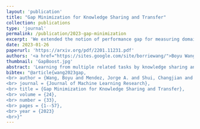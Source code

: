 ```yaml
---
layout: 'publication'
title: "Gap Minimization for Knowledge Sharing and Transfer"
collection: publications
type: 'journal'
permalink: /publication/2023-gap-minimization
excerpt: 'We extended the notion of performance gap for measuring domain discrepancy (NeurIPS-19) to a variety of transfer and multi-task learning settings, and introduced two new algorithms based on this notion for improving transfer and multi-task learning performance.'
date: 2023-01-26
paperurl: 'https://arxiv.org/pdf/2201.11231.pdf'
authors: '<a href="https://sites.google.com/site/borriewang/">Boyu Wang</a>, <strong>Jorge A. Mendez</strong>, <a href="https://cjshui.github.io">Changjian Shui</a>, <a href="https://fzhou.cc">Fan Zhou</a>, <a href="https://sites.google.com/view/di-wu/home?authuser=1"> Di Wu</a>, Xu, Gezheng, <a href="https://chgagne.github.io/english/">Christian Gagne</a>, <a href="https://seas.upenn.edu/~eeaton/">Eric Eaton</a>'
thumbnail: 'GapBoost.jpg'
abstract: 'Learning from multiple related tasks by knowledge sharing and transfer has become increasingly relevant over the last two decades. In order to successfully transfer information from one task to another, it is critical to understand the similarities and differences between the domains. In this paper, we introduce the notion of <i>performance gap</i>, an intuitive and novel measure of the distance between learning tasks. Unlike existing measures which are used as tools to bound the difference of expected risks between tasks (e.g., H-divergence or discrepancy distance), we theoretically show that the performance gap can be viewed as a data- and algorithm-dependent regularizer, which controls the model complexity and leads to finer guarantees. More importantly, it also provides new insights and motivates a novel principle for designing strategies for knowledge sharing and transfer: gap minimization. We instantiate this principle with two algorithms: 1. gapBoost, a novel and principled boosting algorithm that explicitly minimizes the performance gap between source and target domains for transfer learning; and 2. gapMTNN, a representation learning algorithm that reformulates gap minimization as semantic conditional matching for multitask learning. Our extensive evaluation on both transfer learning and multitask learning benchmark data sets shows that our methods outperform existing baselines.'
bibtex: "@article{wang2023gap,
<br> author = {Wang, Boyu and Mendez, Jorge A. and Shui, Changjian and Zhou, Fan and Wu, Di and Xu, Gezheng and Gagne, Christian and Eaton, Eric},
<br> journal = {Journal of Machine Learning Research},
<br> title = {Gap Minimization for Knowledge Sharing and Transfer},
<br> volume = {24},
<br> number = {33},
<br> pages = {1--57},
<br> year = {2023}
<br>}"
---
```

